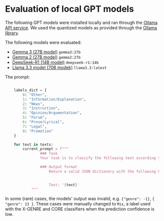 # Evaluation of local GPT models

The following GPT models were installed locally and ran through the [Ollama API service](https://ollama.com/). We used the quantized models as provided through the [Ollama library](https://ollama.com/library/).

The following models were evaluated:
- [Gemma 3 (27B model)](https://ollama.com/library/gemma3) `gemma3:27b`
- [Gemma 2 (27B model)](https://ollama.com/library/gemma2) `gemma2:27b`
- [DeepSeek-R1 (14B model)](https://ollama.com/library/deepseek-r1) `deepseek-r1:14b`
- [Llama 3.3 model (70B modek)](https://ollama.com/library/llama3.3) `llama3.3:latest`

The prompt:
```python

	labels_dict = {
		0: "Other",
		1: "Information/Explanation",
		2: "News",
		3: "Instruction",
		4: "Opinion/Argumentation",
		5: "Forum",
		6: "Prose/Lyrical",
		7: "Legal",
		8: "Promotion"
	}

	for text in texts:
		current_prompt = f"""
				### Task
				Your task is to classify the following text according to genre. Genres are text types, defined by the function of the text, author’s purpose and form of the text. Always provide a label, even if you are not sure.

				### Output format
					Return a valid JSON dictionary with the following key: 'genre' and a value should be an integer which represents one of the labels according to the following dictionary: {labels_dict}.

					
					Text: '{text}'
			"""

```

In some (rare) cases, the models' output was invalid, e.g. `{"genre": -1}`, `{ "genre": 13 }`. These cases were manually changed to `Mix`, a label used with the X-GENRE and CORE classifiers when the prediction confidence is low.